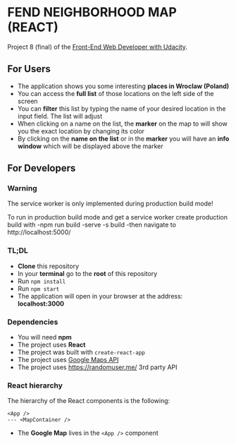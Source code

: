 # FEND NEIGHBORHOOD MAP (REACT)

Project 8 (final) of the [Front-End Web Developer with Udacity](https://eu.udacity.com/course/front-end-web-developer-nanodegree--nd001).

## For Users

- The application shows you some interesting **places in Wroclaw (Poland)**
- You can access the **full list** of those locations on the left side of the screen
- You can **filter** this list by typing the name of your desired location in the input field. The list will adjust
- When clicking on a name on the list, the **marker** on the map to will show you the exact location by changing its color
- By clicking on the **name on the list** or in the **marker** you will have an **info window** which will be displayed above the marker


## For Developers

### Warning
The service worker is only implemented during production build mode!

To run in production build mode and get a service worker create production build with 
-npm run build
-serve -s build
-then navigate to http://localhost:5000/

### TL;DL

- **Clone** this repository
- In your **terminal** go to the **root** of this repository
- Run `npm install`
- Run `npm start`
- The application will open in your browser at the address: **localhost:3000**

### Dependencies

- You will need **npm**
- The project uses **React**
- The project was built with `create-react-app`
- The project uses [Google Maps API](https://developers.google.com/maps/documentation/)
- The project uses https://randomuser.me/ 3rd party API


### React hierarchy

The hierarchy of the React components is the following:

```
<App />
--- <MapContainer />
```

- The **Google Map** lives in the `<App />` component
